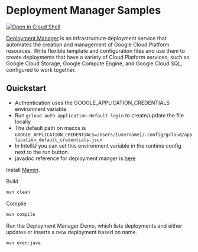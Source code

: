 # Deployment Manager Samples

<a href="https://console.cloud.google.com/cloudshell/open?git_repo=https://github.com/GoogleCloudPlatform/java-docs-samples&page=editor&open_in_editor=deployment-manager/README.md">
<img alt="Open in Cloud Shell" src ="http://gstatic.com/cloudssh/images/open-btn.png"></a>

[Deployment Manager](https://cloud.google.com/deployment-manager/docs/) is an infrastructure deployment service that automates the creation and management of Google Cloud Platform resources. Write flexible template and configuration files and use them to create deployments that have a variety of Cloud Platform services, such as Google Cloud Storage, Google Compute Engine, and Google Cloud SQL, configured to work together.

## Quickstart

 - Authentication uses the GOOGLE_APPLICATION_CREDENTIALS environment variable.
 - Run `gcloud auth application-default login` to create/update the file locally
 - The default path on macos is `GOOGLE_APPLICATION_CREDENTIALS=/Users/[username]/.config/gcloud/application_default_credentials.json`
 - In IntelliJ you can set this environment variable in the runtime config next to the run button. 
 - javadoc reference for deployment manger is [here](https://developers.google.com/resources/api-libraries/documentation/deploymentmanager/v2/java/latest/)



Install [Maven](http://maven.apache.org/).

Build 

```bash
mvn clean
```

Compile 

```xml
mvn compile
```

Run the Deployment Manager Demo, which lists deployments and either updates or inserts a new deployment based on name.

```xml
mvn exec:java
```
